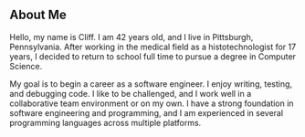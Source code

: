 ## About Me

Hello, my name is Cliff. I am 42 years old, and I live in Pittsburgh, Pennsylvania. After working in the medical field as a histotechnologist for 17 years, I 
decided to return to school full time to pursue a degree in Computer Science. 

My goal is to begin a career as a software engineer. I enjoy writing, testing, and debugging code. I like to be challenged, and I work well in a collaborative team environment or on my own. I have a strong foundation in software engineering and programming, and I am experienced in several programming languages across multiple platforms.   
